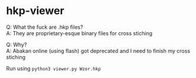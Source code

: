 # hkp-viewer
Q: What the fuck are .hkp files?  
A: They are proprietary-esque binary files for cross stiching  

Q: Why?  
A: Abakan online (using flash) got deprecated and I need to finish my cross stiching  

Run using `python3 viewer.py Wzor.hkp` 